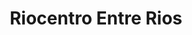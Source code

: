 ---
title: "Riocentro Entre Rios"
url: /samborondon/riocentro-entre-rios/
shop: centro comercial
---